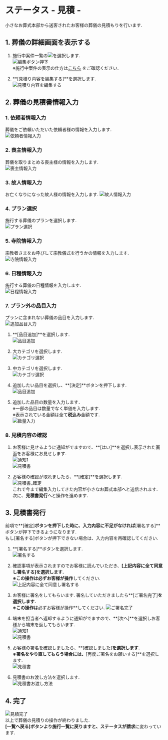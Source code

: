 # ステータス - 見積 - 

小さなお葬式本部から送客されたお客様の葬儀の見積もりを行います.

## 1. 葬儀の詳細画面を表示する  
1. 施行中案件一覧の<img class="img_inline" src="../asset/image/mitsumori/icon_edit.png">を選択します.  
 ![編集ボタン押下](../asset/image/mitsumori/select_icon_edit.png)  
※施行中案件の表示の仕方は[こちら](/funeral_list_yet/#1) をご確認ください. 

2. **[見積り内容を編集する]**を選択します.  
 ![見積り内容を編集する](../asset/image/mitsumori/select_edit_mode.png)  

  
## 2. 葬儀の見積書情報入力
### 1. 依頼者情報入力  
葬儀をご依頼いただいた依頼者様の情報を入力します.  
 ![依頼者情報入力](../asset/image/mitsumori/mitsumori_step1.png)

### 2. 喪主情報入力  
葬儀を取りまとめる喪主様の情報を入力します.  
 ![喪主情報入力](../asset/image/mitsumori/mitsumori_step2.png)

### 3. 故人情報入力  
お亡くなりになった故人様の情報を入力します. 
 ![故人情報入力](../asset/image/mitsumori/mitsumori_step3.png)

### 4. プラン選択  
施行する葬儀のプランを選択します.  
 ![プラン選択](../asset/image/mitsumori/mitsumori_step4.png)

### 5. 寺院情報入力  
宗教者さまをお呼びして宗教儀式を行うかの情報を入力します.  
 ![寺院情報入力](../asset/image/mitsumori/mitsumori_step5.png)

### 6. 日程情報入力  
施行する葬儀の日程情報を入力します.  
 ![日程情報入力](../asset/image/mitsumori/mitsumori_step6.png)

### 7. プラン外の品目入力  
プランに含まれない葬儀の品目を入力します.  
 ![追加品目入力](../asset/image/mitsumori/mitsumori_step7_1.png)

1. **[品目追加]**を選択します.  
 ![品目追加](../asset/image/mitsumori/select_adding_item_button.png)
 
2. 大カテゴリを選択します.  
 ![カテゴリ選択](../asset/image/mitsumori/select_category.png)

3. 中カテゴリを選択します.  
 ![カテゴリ選択](../asset/image/mitsumori/select_subcategory.png)

4. 追加したい品目を選択し、**[決定]**ボタンを押下します.  
 ![品目追加](../asset/image/mitsumori/select_adding_item.png)

5. 追加した品目の数量を入力します．  
※一部の品目は数量でなく単価を入力します.  
※表示されている金額は全て**税込み**金額です.  
 ![数量入力](../asset/image/mitsumori/mitsumori_step7_2.png)

### 8. 見積内容の確認  
1. お客様に見せるように通知がでますので、**[はい]**を選択し表示された画面をお客様にお見せします.  
 ![通知1](../asset/image/mitsumori/notice1.png)  
 ![見積書](../asset/image/mitsumori/mitsumori_step8_1.png)

2. お客様の確認が取れましたら、**[確定]**を選択します.  
 ![見積書_確定](../asset/image/mitsumori/mitsumori_step8_2.png)  
これで今まで編集入力してきた内容が小さなお葬式本部へと送信されます.  
次に、**見積書発行**へと操作を進めます.


## 3. 見積書発行  
前項で**[確定]**ボタンを押下した時に、入力内容に不足がなければ**[署名する]**ボタンが押下できるようになります.  
もし[署名する]ボタンが押下できない場合は、入力内容を再確認してください.

1. **[署名する]**ボタンを選択します.  
 ![署名する](../asset/image/mitsumori/mitsumori_step9.png)

2. 確認事項が表示されますのでお客様に読んでいただき、**[上記内容に全て同意し署名する]**を選択します.  
※この操作は**必ずお客様が操作**してください.
 ![上記内容に全て同意し署名する](../asset/image/mitsumori/mitsumori_step10.png)

3. お客様に署名をしてもらいます.  署名していただきましたら**[ご署名完了]**を選択します.  
※この操作は**必ずお客様が操作**してください.
 ![ご署名完了](../asset/image/mitsumori/mitsumori_step11.png)

4. 端末を担当者へ返却するように通知がでますので、**[次へ]**を選択しお客様から端末を返してもらいます.  
 ![通知1](../asset/image/mitsumori/notice2.png)  
 ![見積書](../asset/image/mitsumori/mitsumori_step12_1.png)

5. お客様の署名を確認しましたら、**[確認しました]**を選択します.  
※署名をやり直してもらう場合には、**[再度ご署名をお願いする]**を選択します.  
 ![見積書](../asset/image/mitsumori/mitsumori_step12_2.png)

6. 見積書のお渡し方法を選択します.  
 ![見積書お渡し方法](../asset/image/mitsumori/mitsumori_step13.png)

## 4. 完了    
 ![見積完了](../asset/image/mitsumori/mitsumori_step14.png)  
 以上で葬儀の見積りの操作が終わりました.  
 **[一覧へ戻る]**ボタンより施行一覧に戻りますと、ステータスが**請求**に変わっています.
